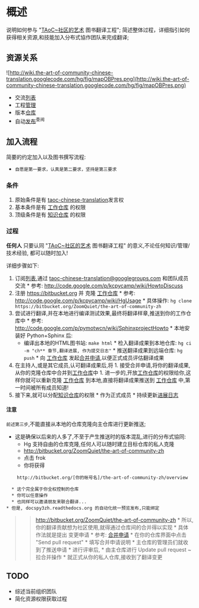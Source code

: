 

# 概述 #
说明如何参与 "[TAoC~社区的艺术](Introduction.md) 图书翻译工程";
简述整体过程，详细指引如何获得相关资源,和技能加入分布式協作团队来完成翻译;

## 资源关系 ##

![http://wiki.the-art-of-community-chinese-translation.googlecode.com/hg/fig/mapOBPres.png](http://wiki.the-art-of-community-chinese-translation.googlecode.com/hg/fig/mapOBPres.png)

  * 交流[列表](http://groups.google.com/group/taoc-chinese-translation/)
  * 工程[管理](https://code.google.com/p/the-art-of-community-chinese-translation/)
  * 版本[仓库](https://bitbucket.org/ZoomQuiet/the-art-of-community-zh/)
  * 自动[发布](http://taoc-zh.readthedocs.org/)<sup>查阅</sup>

## 加入流程 ##
简要的约定加入以及图书撰写流程:
  * `自愿是第一要求，认真是第二要求，坚持是第三要求`

### 条件 ###

  1. 原始条件是有 [taoc-chinese-translation](http://groups.google.com/group/taoc-chinese-translation/)发言权
  1. 基本条件是有 [工作仓库](https://bitbucket.org/ZoomQuiet/the-art-of-community-zh/) 的权限
  1. 顶级条件是有 [知识仓库](https://code.google.com/p/the-art-of-community-chinese-translation.wiki/) 的权限

### 过程 ###
**任何人** 只要认同 "[TAoC~社区的艺术](Introduction.md) 图书翻译工程" 的意义,不论任何知识/管理/技术经验,
都可以随时加入!

详细步骤如下:
  1. 订阅[列表](http://groups.google.com/group/taoc-chinese-translation/),通过 taoc-chinese-translation@googlegroups.com 和团队成员交流
    * 参考: http://code.google.com/p/kcpycamp/wiki/HowtoDiscuss
  1. 注册 https://bitbucket.org 并 克隆 [工作仓库](https://bitbucket.org/ZoomQuiet/the-art-of-community-zh)
    * 参考: http://code.google.com/p/kcpycamp/wiki/HgUsage
    * 具体操作: `hg clone https://bitbucket.org/ZoomQuiet/the-art-of-community-zh`
  1. 尝试进行翻译,并在本地进行编译测试效果,最终将翻译样章,推送到你的工作仓库中
    * 参考: http://code.google.com/p/pymotwcn/wiki/SphinxprojectHowto
    * 本地安装好 Python+Sphinx 后:
      * 编译出本地的HTML图书站: `make html`
    * 检入翻译成果到本地仓库: `hg ci -m "ch** 章节,翻译进展, 作为提交日志"`
    * 推送翻译成果到远端仓库: `hg push`
    * 向 [工作仓库](https://bitbucket.org/ZoomQuiet/the-art-of-community-zh) 发起[合并申请](http://confluence.atlassian.com/display/BITBUCKET/Accepting+a+Pull+Request+for+a+Bitbucket+Repository),以便正式成员评估翻译成果
  1. 在主持人,或是其它成员,认可翻译成果后,将
    1. 接受合并申请,将你的翻译成果,从你的克隆仓库中合并到[工作仓库](https://bitbucket.org/ZoomQuiet/the-art-of-community-zh)中
    1. 进一步的,开放[工作仓库](https://bitbucket.org/ZoomQuiet/the-art-of-community-zh)的权限给你,这样你就可以重新克隆 [工作仓库](https://bitbucket.org/ZoomQuiet/the-art-of-community-zh) 到本地,直接将翻译成果推送到 [工作仓库](https://bitbucket.org/ZoomQuiet/the-art-of-community-zh) 中,第一时间被所有成员知道!
  1. 接下来,就可以分配[知识仓库](https://code.google.com/p/the-art-of-community-chinese-translation.wiki/)的权限
    * 作为正式成员
    * 持续更新[进展日志](https://code.google.com/p/the-art-of-community-chinese-translation/wiki/TaocZhLog)


#### 注意 ####
```前述第三步```,不能直接从本地的仓库克隆向主仓库进行更新推送;

  * 这是确保以后来的人多了,不至于产生推送时的版本混乱,进行的分布式協同:
    * Hg 支持自由的仓库克隆,任何人可以随时建立目标仓库的私人克隆
    * http://bitbucket.org/ZoomQuiet/the-art-of-community-zh
    * 点击 frok
    * 你将获得
```
    http://bitbucket.org/[你的帐号名]/the-art-of-community-zh/overview
```
      * 这个完全属于你全权控制的仓库
      * 你可以任意操作
      * 也同样可以邀请朋友来联合翻译...
    * 但是, docspy3zh.readthedocs.org 的自动化统一预览发布,只能绑定
> > http://bitbucket.org/ZoomQuiet/the-art-of-community-zh
    * 所以,你的翻译贡献想为社区使用,就得通过仓库间的合并得以实现
      * 具体作法就是提出 变更申请
      * 参考: [合并申请](http://confluence.atlassian.com/display/BITBUCKET/Accepting+a+Pull+Request+for+a+Bitbucket+Repository)
      * 在你的仓库界面中点击 "Send pull request"
      * 填写合并申请说明
    * 主仓库的管理员们就收到了推送申请
      * 进行评审后,
      * 由主仓库进行 Update pull request ~ 拉合并操作
      * 就正式从你的私人仓库,接收到了翻译变更


## TODO ##
  * 综述当前组织团队
  * 简化资源权限获取过程


